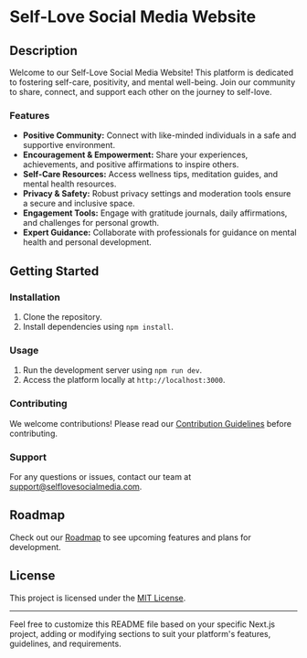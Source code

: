 # Self-Love Social Media Website

## Description

Welcome to our Self-Love Social Media Website! This platform is dedicated to fostering self-care, positivity, and mental well-being. Join our community to share, connect, and support each other on the journey to self-love.

### Features

- **Positive Community:** Connect with like-minded individuals in a safe and supportive environment.
- **Encouragement & Empowerment:** Share your experiences, achievements, and positive affirmations to inspire others.
- **Self-Care Resources:** Access wellness tips, meditation guides, and mental health resources.
- **Privacy & Safety:** Robust privacy settings and moderation tools ensure a secure and inclusive space.
- **Engagement Tools:** Engage with gratitude journals, daily affirmations, and challenges for personal growth.
- **Expert Guidance:** Collaborate with professionals for guidance on mental health and personal development.

## Getting Started

### Installation

1. Clone the repository.
2. Install dependencies using `npm install`.

### Usage

1. Run the development server using `npm run dev`.
2. Access the platform locally at `http://localhost:3000`.

### Contributing

We welcome contributions! Please read our [Contribution Guidelines](CONTRIBUTING.md) before contributing.

### Support

For any questions or issues, contact our team at support@selflovesocialmedia.com.

## Roadmap

Check out our [Roadmap](ROADMAP.md) to see upcoming features and plans for development.

## License

This project is licensed under the [MIT License](LICENSE).

---

Feel free to customize this README file based on your specific Next.js project, adding or modifying sections to suit your platform's features, guidelines, and requirements.
